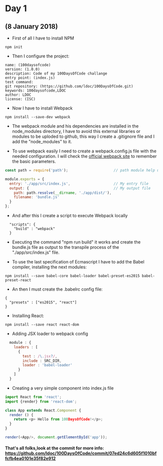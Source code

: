 # Day 1
## (8 January 2018)

* First of all I have to install NPM

```
npm init
``` 

* Then I configure the project:
```
name: (100daysofcode)
version: (1.0.0)
description: Code of my 100DaysOfCode challange
entry point: (index.js)
test command:
git repository: (https://github.com/ldoc/100DaysOfCode.git)
keywords: 100daysofcode,LDOC
author: LDOC
license: (ISC)
```

* Now I have to install Webpack 

```
npm install --save-dev webpack
```

* The webpack module and his dependencies are installed in the node_modules directory, I have to avoid this external libraries or modules to be uploded to github, this way I create a .gitignore file and I add the "node_modules" to it.

* To use webpack easily I need to create a webpack.config.js file with the needed configuration. I will check the [official webpack site](https://webpack.js.org) to remember the basic parameters.

```javascript
const path = require('path');                     // path module help us to access path routes

module.exports = {
  entry: './app/src/index.js',                    // My entry file
  output: {                                       // My output file
    path: path.resolve(__dirname, './app/dist/'),
    filename: 'bundle.js'
  }
};
```

* And after this I create a script to execute Webpack locally
```
  "scripts": {
    "build" : "webpack"
  }
```

* Executing the command "npm run build" it works and create the bundle.js file as output to the transpile process of the "./app/src/index.js" file.

* To use the last specification of Ecmascript I have to add the Babel compiler, installing the next modules:
```
npm install --save babel-core babel-loader babel-preset-es2015 babel-preset-react
```

* An then I must create the .babelrc config file:
```
{
  "presets" : ["es2015", "react"]
}
```

* Installing React:
```
npm install --save react react-dom
```

* Adding JSX loader to webpack config
```javascript
  module : {
    loaders : [
      {
        test : /\.jsx?/,
        include : SRC_DIR,
        loader : 'babel-loader'
      }
    ]
  }
```

* Creating a very simple component into index.js file
```javascript
import React from 'react';
import {render} from 'react-dom';

class App extends React.Component {
  render () {
    return <p> Hello from 100DaysOfCode!</p>;
  }
}

render(<App/>, document.getElementById('app'));
```

#### That's all folks,look at the commit for more info: https://github.com/ldoc/100DaysOfCode/commit/07ed24c6d605f1010bffcfb4ea0101e35f82e912
